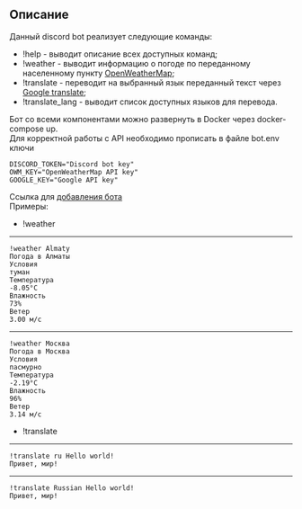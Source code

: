 ## Описание
Данный discord bot реализует следующие команды:
- !help - выводит описание всех доступных команд;
- !weather - выводит информацию о погоде по переданному населенному пункту [OpenWeatherMap](https://openweathermap.org/);
- !translate - переводит на выбранный язык переданный текст через [Google translate](https://translate.google.com/);
- !translate_lang - выводит список доступных языков для перевода.

Бот со всеми компонентами можно развернуть в Docker через docker-compose up.  
Для корректной работы с API необходимо прописать в файле bot.env ключи
   
    DISCORD_TOKEN="Discord bot key"
    OWM_KEY="OpenWeatherMap API key"
    GOOGLE_KEY="Google API key"

Ссылка для [добавления бота](https://discord.com/api/oauth2/authorize?client_id=1202914737793278022&permissions=8&scope=bot)  
Примеры:
- !weather
---
    !weather Almaty
    Погода в Алматы
    Условия
    туман
    Температура
    -8.05°C
    Влажность
    73%
    Ветер
    3.00 м/c
---
    !weather Москва
    Погода в Москва
    Условия
    пасмурно
    Температура
    -2.19°C
    Влажность
    96%
    Ветер
    3.14 м/c

- !translate
---
    !translate ru Hello world!
    Привет, мир!
---
    !translate Russian Hello world!
    Привет, мир!
